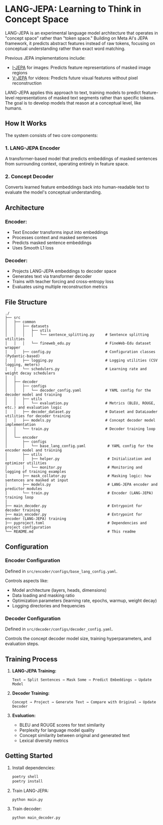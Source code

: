 # LANG-JEPA: Learning to Think in Concept Space

LANG-JEPA is an experimental language model architecture that operates in "concept space" rather than "token space." Building on Meta AI's JEPA framework, it predicts abstract features instead of raw tokens, focusing on conceptual understanding rather than exact word matching.

Previous JEPA implementations include:
- [I-JEPA](https://ai.meta.com/blog/yann-lecun-ai-model-i-jepa/) for images: Predicts feature representations of masked image regions
- [V-JEPA](https://ai.meta.com/blog/v-jepa-yann-lecun-ai-model-video-joint-embedding-predictive-architecture/) for videos: Predicts future visual features without pixel reconstruction

LANG-JEPA applies this approach to text, training models to predict feature-level representations of masked text segments rather than specific tokens. The goal is to develop models that reason at a conceptual level, like humans.

## How It Works

The system consists of two core components:

### 1. LANG-JEPA Encoder 
A transformer-based model that predicts embeddings of masked sentences from surrounding context, operating entirely in feature space.

### 2. Concept Decoder
Converts learned feature embeddings back into human-readable text to evaluate the model's conceptual understanding.

## Architecture

### Encoder:
- Text Encoder transforms input into embeddings
- Processes context and masked sentences
- Predicts masked sentence embeddings
- Uses Smooth L1 loss

### Decoder:
- Projects LANG-JEPA embeddings to decoder space
- Generates text via transformer decoder
- Trains with teacher forcing and cross-entropy loss
- Evaluates using multiple reconstruction metrics

## File Structure

```
./
├── src
│   ├── common
│   │   ├── datasets
│   │   │   ├── utils
│   │   │   │   └── sentence_splitting.py     # Sentence splitting utilities
│   │   │   └── fineweb_edu.py                # FineWeb-Edu dataset wrapper
│   │   ├── config.py                         # Configuration classes (Pydantic-based)
│   │   ├── logging.py                        # Logging utilities (CSV logging, meters)
│   │   └── schedulers.py                     # Learning rate and weight decay schedulers
│   │
│   ├── decoder
│   │   ├── configs
│   │   │   └── decoder_config.yaml           # YAML config for the decoder model and training
│   │   ├── utils
│   │   │   └── evaluation.py                 # Metrics (BLEU, ROUGE, etc.) and evaluation logic
│   │   ├── decoder_dataset.py                # Dataset and DataLoader utilities for decoder training
│   │   ├── models.py                         # Concept decoder model implementation
│   │   └── train.py                          # Decoder training loop
│   │
│   └── encoder
│       ├── configs
│       │   └── base_lang_config.yaml          # YAML config for the encoder model and training
│       ├── utils
│       │   ├── helper.py                      # Initialization and optimizer utilities
│       │   └── monitor.py                     # Monitoring and logging of training examples
│       ├── mask_collator.py                   # Masking logic: how sentences are masked at input
│       ├── models.py                          # LANG-JEPA encoder and predictor modules
│       └── train.py                           # Encoder (LANG-JEPA) training loop
│
├── main_decoder.py                            # Entrypoint for decoder training
├── main_encoder.py                            # Entrypoint for encoder (LANG-JEPA) training
├── pyproject.toml                             # Dependencies and project configuration
└── README.md                                  # This readme
```

## Configuration
### Encoder Configuration
Defined in `src/encoder/configs/base_lang_config.yaml`.

Controls aspects like:
- Model architecture (layers, heads, dimensions)
- Data loading and masking ratio
- Optimization parameters (learning rate, epochs, warmup, weight decay)
- Logging directories and frequencies

### Decoder Configuration
Defined in `src/decoder/configs/decoder_config.yaml`.

Controls the concept decoder model size, training hyperparameters, and evaluation steps.


## Training Process

1. **LANG-JEPA Training:**
   ```
   Text → Split Sentences → Mask Some → Predict Embeddings → Update Model
   ```

2. **Decoder Training:**
   ```
   Concept → Project → Generate Text → Compare with Original → Update Decoder
   ```

3. **Evaluation:**
   - BLEU and ROUGE scores for text similarity
   - Perplexity for language model quality
   - Concept similarity between original and generated text
   - Lexical diversity metrics

## Getting Started

1. Install dependencies:
   ```bash
   poetry shell
   poetry install
   ```

2. Train LANG-JEPA:
   ```bash
   python main.py
   ```

3. Train decoder:
   ```bash
   python main_decoder.py
   ```